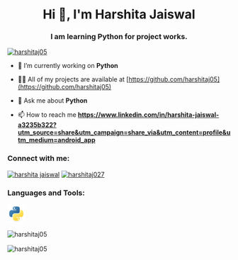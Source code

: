 <h1 align="center">Hi 👋, I'm Harshita Jaiswal</h1>
<h3 align="center">I am learning Python for project works.</h3>

<p align="left"> <a href="https://github.com/ryo-ma/github-profile-trophy"><img src="https://github-profile-trophy.vercel.app/?username=harshitaj05" alt="harshitaj05" /></a> </p>

- 🔭 I’m currently working on **Python**

- 👨‍💻 All of my projects are available at [https://github.com/harshitaj05](https://github.com/harshitaj05)

- 💬 Ask me about **Python**

- 📫 How to reach me **https://www.linkedin.com/in/harshita-jaiswal-a3235b322?utm_source=share&utm_campaign=share_via&utm_content=profile&utm_medium=android_app**

<h3 align="left">Connect with me:</h3>
<p align="left">
<a href="https://linkedin.com/in/harshita jaiswal" target="blank"><img align="center" src="https://raw.githubusercontent.com/rahuldkjain/github-profile-readme-generator/master/src/images/icons/Social/linked-in-alt.svg" alt="harshita jaiswal" height="30" width="40" /></a>
<a href="https://instagram.com/harshitaj027" target="blank"><img align="center" src="https://raw.githubusercontent.com/rahuldkjain/github-profile-readme-generator/master/src/images/icons/Social/instagram.svg" alt="harshitaj027" height="30" width="40" /></a>
</p>

<h3 align="left">Languages and Tools:</h3>
<p align="left"> <a href="https://www.python.org" target="_blank" rel="noreferrer"> <img src="https://raw.githubusercontent.com/devicons/devicon/master/icons/python/python-original.svg" alt="python" width="40" height="40"/> </a> </p>

<p><img align="center" src="https://github-readme-stats.vercel.app/api/top-langs?username=harshitaj05&show_icons=true&locale=en&layout=compact" alt="harshitaj05" /></p>

<p><img align="center" src="https://github-readme-streak-stats.herokuapp.com/?user=harshitaj05&" alt="harshitaj05" /></p>


<!--
**harshitaj05/harshitaj05** is a ✨ _special_ ✨ repository because its `README.md` (this file) appears on your GitHub profile.

Here are some ideas to get you started:

- 🔭 I’m currently working on ...
- 🌱 I’m currently learning ...
- 👯 I’m looking to collaborate on ...
- 🤔 I’m looking for help with ...
- 💬 Ask me about ...
- 📫 How to reach me: ...
- 😄 Pronouns: ...
- ⚡ Fun fact: ...
-->
